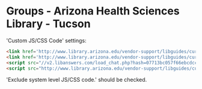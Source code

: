 # Groups - Arizona Health Sciences Library - Tucson

'Custom JS/CSS Code' settings:

```html
<link href='http://www.library.arizona.edu/vendor-support/libguides/current/dist/ual-styles.css' rel='stylesheet' type='text/css' />
<link href='http://www.library.arizona.edu/vendor-support/libguides/current/dist/ual-guide-styles.css' rel='stylesheet' type='text/css' />
<script src="//v2.libanswers.com/load_chat.php?hash=07713bc057f66ebcdccd4dd1b4a2be3e"></script>
<script src="http://www.library.arizona.edu/vendor-support/libguides/current/dist/groups/ahsl-tus/ahsl-tus.js" type="text/javascript"></script>
```

'Exclude system level JS/CSS code.' should be checked.

